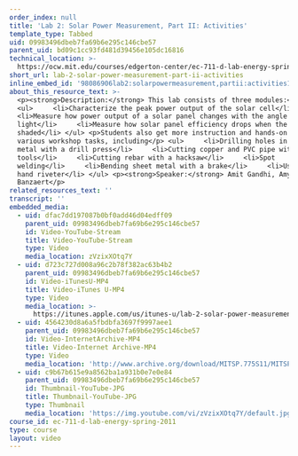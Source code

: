 ```yaml
---
order_index: null
title: 'Lab 2: Solar Power Measurement, Part II: Activities'
template_type: Tabbed
uid: 09983496dbeb7fa69b6e295c146cbe57
parent_uid: bd09c1cc93fd481d39456e105dc16816
technical_location: >-
  https://ocw.mit.edu/courses/edgerton-center/ec-711-d-lab-energy-spring-2011/energy-storage/lab-2-solar-power-measurement-part-ii-activities
short_url: lab-2-solar-power-measurement-part-ii-activities
inline_embed_id: '98086906lab2:solarpowermeasurement,partii:activities1576908'
about_this_resource_text: >-
  <p><strong>Description:</strong> This lab consists of three modules:</p>
  <ul>     <li>Characterize the peak power output of the solar cell</li>    
  <li>Measure how power output of a solar panel changes with the angle of
  light</li>     <li>Measure how solar panel efficiency drops when the panel is
  shaded</li> </ul> <p>Students also get more instruction and hands-on time with
  various workshop tasks, including</p> <ul>     <li>Drilling holes in sheet
  metal with a drill press</li>     <li>Cutting copper and PVC pipe with hand
  tools</li>     <li>Cutting rebar with a hacksaw</li>     <li>Spot
  welding</li>     <li>Bending sheet metal with a brake</li>     <li>Using a
  hand riveter</li> </ul> <p><strong>Speaker:</strong> Amit Gandhi, Amy
  Banzaert</p>
related_resources_text: ''
transcript: ''
embedded_media:
  - uid: dfac7dd197087b0bf0add46d04edff09
    parent_uid: 09983496dbeb7fa69b6e295c146cbe57
    id: Video-YouTube-Stream
    title: Video-YouTube-Stream
    type: Video
    media_location: zVzixXOtq7Y
  - uid: d723c727d008a96c2b78f382ac63b4b2
    parent_uid: 09983496dbeb7fa69b6e295c146cbe57
    id: Video-iTunesU-MP4
    title: Video-iTunes U-MP4
    type: Video
    media_location: >-
      https://itunes.apple.com/us/itunes-u/lab-2-solar-power-measurement/id591211144?i=136606454
  - uid: 4564230d8a6a5fbdbfa3697f9997aee1
    parent_uid: 09983496dbeb7fa69b6e295c146cbe57
    id: Video-InternetArchive-MP4
    title: Video-Internet Archive-MP4
    type: Video
    media_location: 'http://www.archive.org/download/MITSP.775S11/MITSP_775S11lab02-2_300k.mp4'
  - uid: c9b67b615e9a8562ba1a931b0e7e0e84
    parent_uid: 09983496dbeb7fa69b6e295c146cbe57
    id: Thumbnail-YouTube-JPG
    title: Thumbnail-YouTube-JPG
    type: Thumbnail
    media_location: 'https://img.youtube.com/vi/zVzixXOtq7Y/default.jpg'
course_id: ec-711-d-lab-energy-spring-2011
type: course
layout: video
---
```

